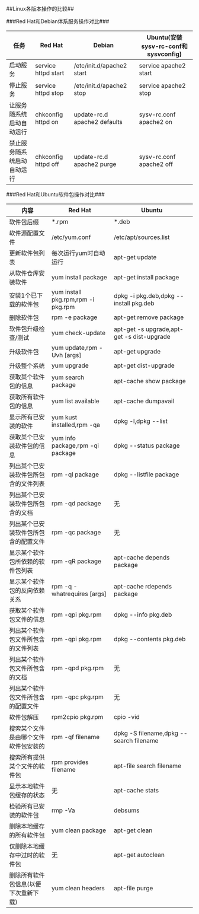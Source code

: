 ##Linux各版本操作的比较##

###Red Hat和Debian体系服务操作对比###

|  任务  |  Red Hat  |      Debian     |      Ubuntu(安装sysv-rc-conf和sysvconfig)    |
|--------|-----------|-----------------|----------------|
|启动服务|service httpd start|/etc/init.d/apache2 start|service apache2 start|
|停止服务|service httpd stop |/etc/init.d/apache2 stop|service apache2 stop|
|让服务随系统启动自动运行|chkconfig httpd on|update-rc.d apache2 defaults|sysv-rc.conf apache2 on|
|禁止服务随系统启动自动运行|chkconfig httpd off|update-rc.d apache2 purge|sysv-rc.conf apache2 off|


###Red Hat和Ubuntu软件包操作对比###

|    内容   |Red Hat         |       Ubuntu    |
|-----------|----------------|-----------------|
|软件包后缀|*.rpm           |*.deb            |
|软件源配置文件|/etc/yum.conf|/etc/apt/sources.list|
|更新软件包列表|每次运行yum时自动运行|apt-get update|
|从软件仓库安装软件|yum install package|apt-get install package|
|安装1个已下载的软件包|yum install pkg.rpm,rpm -i pkg.rpm|dpkg -i pkg.deb,dpkg --install pkg.deb|
|删除软件包|rpm -e package|apt-get remove package|
|软件包升级检查/测试|yum check-update|apt-get -s upgrade,apt-get -s dist-upgrade|
|升级软件包|yum update,rpm -Uvh [args]|apt-get upgrade|
|升级整个系统|yum upgrade|apt-get dist-upgrade|
|获取某个软件包的信息|yum search package|apt-cache show package|
|获取所有软件包的信息|yum list available|apt-cache dumpavail|
|显示所有已安装的软件|yum kust installed,rpm -qa|dpkg -l,dpkg --list|
|获取某个已安装软件包的信息|yum info package,rpm -qi package|dpkg --status package|
|列出某个已安装软件包所包含的文件列表|rpm -ql package|dpkg --listfile package|
|列出某个已安装软件包所包含的文档|rpm -qd package|无|
|列出某个已安装软件包所包含的配置文件|rpm -qc package|无|
|显示某个软件包所依赖的软件包列表|rpm -qR package|apt-cache depends package|
|显示某个软件包的反向依赖关系|rpm -q -whatrequires [args]|apt-cache rdepends package|
|获取某个软件包文件的信息|rpm -qpi pkg.rpm|dpkg --info pkg.deb|
|列出某个软件包文件所包含的文件列表|rpm -qpi pkg.rpm|dpkg --contents pkg.deb|
|列出某个软件包文件所包含的文档|rpm -qpd pkg.rpm|无|
|列出某个软件包文件所包含的配置文件|rpm -qpc pkg.rpm|无|
|软件包解压|rpm2cpio pkg.rpm |cpio -vid|dpkg -deb --extract pkg.deb|
|搜索某个文件是由哪个文件软件包安装的|rpm -qf filename|dpkg -S filename,dpkg --search filename|
|搜索所有提供某个文件的软件包|rpm provides filename|apt-file search filename|
|显示本地软件包缓存的状态|无|apt-cache stats|
|检验所有已安装的软件包|rmp -Va|debsums|
|删除本地缓存的所有软件包|yum clean package|apt-get clean|
|仅删除本地缓存中过时的软件包|无|apt-get autoclean|
|删除所有软件包信息(以便下次重新下载)|yum clean headers|apt-file purge|
